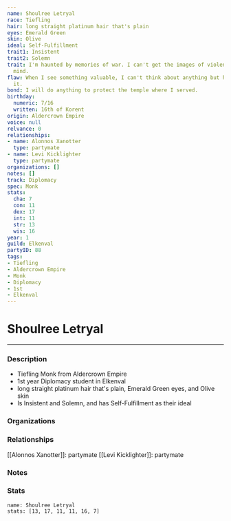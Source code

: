 ```yaml
---
name: Shoulree Letryal
race: Tiefling
hair: long straight platinum hair that's plain
eyes: Emerald Green
skin: Olive
ideal: Self-Fulfillment
trait1: Insistent
trait2: Solemn
trait: I'm haunted by memories of war. I can't get the images of violence out of my
  mind.
flaw: When I see something valuable, I can't think about anything but how to steal
  it.
bond: I will do anything to protect the temple where I served.
birthday:
  numeric: 7/16
  written: 16th of Korent
origin: Aldercrown Empire
voice: null
relvance: 0
relationships:
- name: Alonnos Xanotter
  type: partymate
- name: Levi Kicklighter
  type: partymate
organizations: []
notes: []
track: Diplomacy
spec: Monk
stats:
  cha: 7
  con: 11
  dex: 17
  int: 11
  str: 13
  wis: 16
year: 1
guild: Elkenval
partyID: 88
tags:
- Tiefling
- Aldercrown Empire
- Monk
- Diplomacy
- 1st
- Elkenval
---
```

# Shoulree Letryal
---
### Description
- Tiefling Monk from Aldercrown Empire
- 1st year Diplomacy student in Elkenval
- long straight platinum hair that's plain, Emerald Green eyes, and Olive skin
- Is Insistent and Solemn, and has Self-Fulfillment as their ideal

### Organizations

### Relationships
[[Alonnos Xanotter]]: partymate
[[Levi Kicklighter]]: partymate

### Notes

### Stats
```statblock
name: Shoulree Letryal
stats: [13, 17, 11, 11, 16, 7]
```